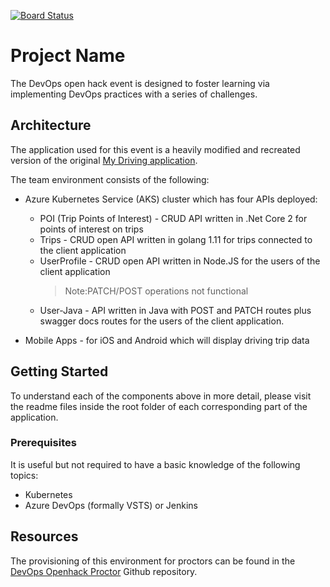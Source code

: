 [![Board Status](https://dev.azure.com/lisheard/5be25c07-4c46-4f66-9847-39c5c02a431f/74762dec-b053-413c-941e-bf6d6087d686/_apis/work/boardbadge/c56777d7-1640-4c85-8bc5-17386c66d6c9?columnOptions=1)](https://dev.azure.com/lisheard/5be25c07-4c46-4f66-9847-39c5c02a431f/_boards/board/t/74762dec-b053-413c-941e-bf6d6087d686/Microsoft.RequirementCategory/)


# Project Name

The DevOps open hack event is designed to foster learning via implementing DevOps practices with a series of challenges.

## Architecture

The application used for this event is a heavily modified and recreated version of the original [My Driving application](https://github.com/Azure-Samples/MyDriving).

The team environment consists of the following:

* Azure Kubernetes Service (AKS) cluster which has four APIs deployed:

  * POI (Trip Points of Interest) - CRUD API written in .Net Core 2 for points of interest on trips
  * Trips - CRUD open API written in golang 1.11 for trips connected to the client application
  * UserProfile - CRUD open API written in Node.JS for the users of the client application
    > Note:PATCH/POST operations not functional
  * User-Java - API written in Java with POST and PATCH routes plus swagger docs routes for the users of the client application.
* Mobile Apps - for iOS and Android which will display driving trip data

## Getting Started

To understand each of the components above in more detail, please visit the readme files inside the root folder of each corresponding part of the application.

### Prerequisites

It is useful but not required to have a basic knowledge of the following topics:

* Kubernetes
* Azure DevOps (formally VSTS) or Jenkins

## Resources

The provisioning of this environment for proctors can be found in the [DevOps Openhack Proctor](https://github.com/Azure-Samples/openhack-devops-proctor) Github repository.
